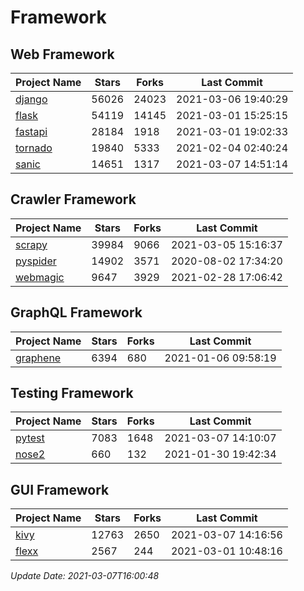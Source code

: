 # Framework

## Web Framework
| Project Name | Stars | Forks | Last Commit |
| ------------ | ----- | ----- | ----------- |
| [django](https://github.com/django/django) | 56026 | 24023 | 2021-03-06 19:40:29 |
| [flask](https://github.com/pallets/flask) | 54119 | 14145 | 2021-03-01 15:25:15 |
| [fastapi](https://github.com/tiangolo/fastapi) | 28184 | 1918 | 2021-03-01 19:02:33 |
| [tornado](https://github.com/tornadoweb/tornado) | 19840 | 5333 | 2021-02-04 02:40:24 |
| [sanic](https://github.com/sanic-org/sanic) | 14651 | 1317 | 2021-03-07 14:51:14 |

## Crawler Framework
| Project Name | Stars | Forks | Last Commit |
| ------------ | ----- | ----- | ----------- |
| [scrapy](https://github.com/scrapy/scrapy) | 39984 | 9066 | 2021-03-05 15:16:37 |
| [pyspider](https://github.com/binux/pyspider) | 14902 | 3571 | 2020-08-02 17:34:20 |
| [webmagic](https://github.com/code4craft/webmagic) | 9647 | 3929 | 2021-02-28 17:06:42 |

## GraphQL Framework
| Project Name | Stars | Forks | Last Commit |
| ------------ | ----- | ----- | ----------- |
| [graphene](https://github.com/graphql-python/graphene) | 6394 | 680 | 2021-01-06 09:58:19 |

## Testing Framework
| Project Name | Stars | Forks | Last Commit |
| ------------ | ----- | ----- | ----------- |
| [pytest](https://github.com/pytest-dev/pytest) | 7083 | 1648 | 2021-03-07 14:10:07 |
| [nose2](https://github.com/nose-devs/nose2) | 660 | 132 | 2021-01-30 19:42:34 |

## GUI Framework
| Project Name | Stars | Forks | Last Commit |
| ------------ | ----- | ----- | ----------- |
| [kivy](https://github.com/kivy/kivy) | 12763 | 2650 | 2021-03-07 14:16:56 |
| [flexx](https://github.com/flexxui/flexx) | 2567 | 244 | 2021-03-01 10:48:16 |

*Update Date: 2021-03-07T16:00:48*